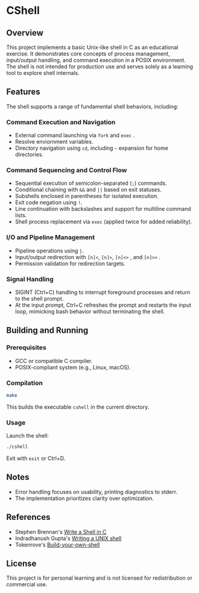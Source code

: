 # CShell

## Overview
This project implements a basic Unix-like shell in C as an educational exercise. It demonstrates core concepts of process management, input/output handling, and command execution in a POSIX environment. The shell is not intended for production use and serves solely as a learning tool to explore shell internals.

## Features
The shell supports a range of fundamental shell behaviors, including:

### Command Execution and Navigation
- External command launching via `fork` and `exec` .
- Resolve enviornment variables.
- Directory navigation using `cd`, including `~` expansion for home directories.

### Command Sequencing and Control Flow
- Sequential execution of semicolon-separated (`;`) commands.
- Conditional chaining with `&&` and `||` based on exit statuses.
- Subshells enclosed in parentheses for isolated execution.
- Exit code negation using `!`.
- Line continuation with backslashes and support for multiline command lists.
- Shell process replacement via `exec` (applied twice for added reliability).

### I/O and Pipeline Management
- Pipeline operations using `|`.
- Input/output redirection with `[n]<`, `[n]>`, `[n]<>` , and `[n]>>` .
- Permission validation for redirection targets.

### Signal Handling
- SIGINT (Ctrl+C) handling to interrupt foreground processes and return to the shell prompt.
- At the input prompt, Ctrl+C refreshes the prompt and restarts the input loop, mimicking bash behavior without terminating the shell.

## Building and Running

### Prerequisites
- GCC or compatible C compiler.
- POSIX-compliant system (e.g., Linux, macOS).

### Compilation
```bash
make
```

This builds the executable `cshell` in the current directory.

### Usage
Launch the shell:
```bash
./cshell
```

Exit with `exit` or Ctrl+D.

## Notes
- Error handling focuses on usability, printing diagnostics to stderr.
- The implementation prioritizes clarity over optimization.

## References
- Stephen Brennan's [Write a Shell in C](https://brennan.io/2015/01/16/write-a-shell-in-c/)
-  Indradhanush Gupta's [Writing a UNIX shell](https://igupta.in/blog/writing-a-unix-shell-part-1/)
- Tokenrove's [Build-your-own-shell](https://github.com/tokenrove/build-your-own-shell)

## License
This project is for personal learning and is not licensed for redistribution or commercial use.
